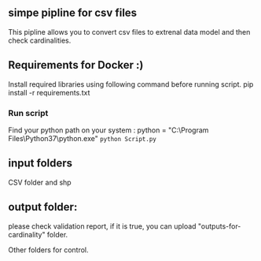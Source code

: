 ## simpe pipline for csv files

This pipline allows you to convert csv files to extrenal data model and then check cardinalities.


## Requirements for Docker :)

Install required libraries using following command before running script. pip install -r requirements.txt

### Run script
Find your python path on your system :
python = "C:\Program Files\Python37\python.exe"
`python Script.py`


## input folders

CSV folder and shp


## output folder:

please check validation report, if it is true, you can upload "outputs-for-cardinality" folder.

Other folders for control.